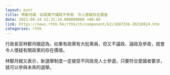 ```yaml
---
layout: post
title: 林鄭月娥：如政黨不議政不參政　令人懷疑存在價值
date: 2021-08-24 12:31:34.000000000 +08:00
link: https://news.rthk.hk/rthk/ch/component/k2/1607336-20210824.htm
categories: rthk
---
```


行政長官林鄭月娥認為，如果有政黨有大批黨員，但又不議政、論政及參政，就會令人懷疑有關政黨的存在價值。

林鄭月娥又表示，新選舉制度一定接受不同政見人士參選，只要符合愛國者要求，就可以參與未來的選舉。
